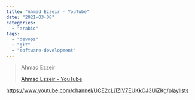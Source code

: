 ```yaml
---
title: "Ahmad Ezzeir - YouTube"
date: "2021-03-08"
categories: 
  - "arabic"
tags: 
  - "devops"
  - "git"
  - "software-development"
---
```


> Ahmad Ezzeir
> 
> [Ahmad Ezzeir - YouTube](https://www.youtube.com/channel/UCE2cLj1ZlV7EUKkCJ3UiZKg/playlists)

https://www.youtube.com/channel/UCE2cLj1ZlV7EUKkCJ3UiZKg/playlists
